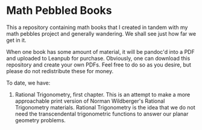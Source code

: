 # Math Pebbled Books

This a repository containing math books that I created in tandem with my math
pebbles project and generally wandering. We shall see just how far we get in
it. 

When one book has some amount of material, it will be pandoc'd into a PDF and
uploaded to Leanpub for purchase.  Obviously, one can download this repository
and create your own PDFs. Feel free to do so as you desire, but please do not
redistribute these for money.

To date, we have: 

1. Rational Trigonometry, first chapter. This is an attempt to make a more
   approachable print version of Norman Wildberger's Rational Trigonometry
   materials.  Rational Trigonometry is the idea that we do not need the
   transcendental trigonometric functions to answer our planar geometry
   problems. 
